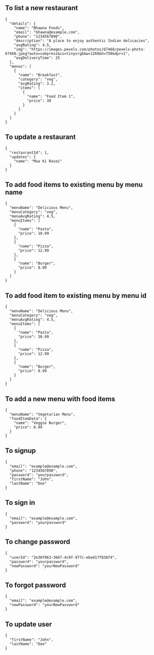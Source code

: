 ## To list a new restaurant

```
{
  "details": {
    "name": "Bhawna Foods",
    "email": "bhawna@example.com",
    "phone": "1234567890",
    "description": "A place to enjoy authentic Indian delicacies",
    "avgRating": 4.5,
    "img": "https://images.pexels.com/photos/67468/pexels-photo-67468.jpeg?auto=compress&cs=tinysrgb&w=1260&h=750&dpr=1",
    "avgDeliveryTime": 25
  },
  "menus": [
    {
      "name": "Breakfast",
      "category": "veg",
      "avgRating": 3.2,
      "items": [
        {
          "name": "Food Item 1",
          "price": 30
        }
      ]
    }
  ]
}
```

## To update a restaurant

```
{
  "restaurantId": 1,
  "updates": {
    "name": "Maa Ki Rasoi"
  }
}
```

## To add food items to existing menu by menu name

```
{
  "menuName": "Delicious Menu",
  "menuCategory": "veg",
  "menuAvgRating": 4.5,
  "menuItems": [
    {
      "name": "Pasta",
      "price": 10.99
    },
    {
      "name": "Pizza",
      "price": 12.99
    },
    {
      "name": "Burger",
      "price": 8.99
    }
  ]
}
```

## To add food item to existing menu by menu id

```
{
  "menuName": "Delicious Menu",
  "menuCategory": "veg",
  "menuAvgRating": 4.5,
  "menuItems": [
    {
      "name": "Pasta",
      "price": 10.99
    },
    {
      "name": "Pizza",
      "price": 12.99
    },
    {
      "name": "Burger",
      "price": 8.99
    }
  ]
}

```

## To add a new menu with food items

```
{
  "menuName": "Vegetarian Menu",
  "foodItemData": {
    "name": "Veggie Burger",
    "price": 8.99
  }
}
```

## To signup

```
{
  "email": "example@example.com",
  "phone": "1234567890",
  "password": "yourpassword",
  "firstName": "John",
  "lastName": "Doe"
}
```

## To sign in

```
{
  "email": "example@example.com",
  "password": "yourpassword"
}
```

## To change password

```
{
  "userId": "2e38f963-3687-4c9f-977c-ebed17f838f4",
  "password": "yourpassword",
  "newPassword": "yourNewPassword"
}
```

## To forgot password

```
{
  "email": "example@example.com",
  "newPassword": "yourNewPassword"
}
```

## To update user

```
{
  "firstName": "John",
  "lastName": "Doe"
}

```
